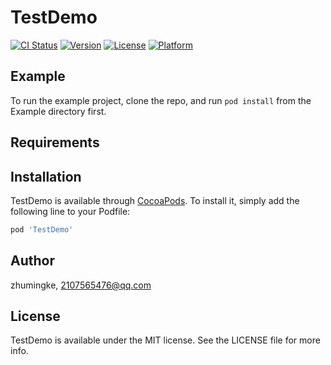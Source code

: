 # TestDemo

[![CI Status](https://img.shields.io/travis/zhumingke/TestDemo.svg?style=flat)](https://travis-ci.org/zhumingke/TestDemo)
[![Version](https://img.shields.io/cocoapods/v/TestDemo.svg?style=flat)](https://cocoapods.org/pods/TestDemo)
[![License](https://img.shields.io/cocoapods/l/TestDemo.svg?style=flat)](https://cocoapods.org/pods/TestDemo)
[![Platform](https://img.shields.io/cocoapods/p/TestDemo.svg?style=flat)](https://cocoapods.org/pods/TestDemo)

## Example

To run the example project, clone the repo, and run `pod install` from the Example directory first.

## Requirements

## Installation

TestDemo is available through [CocoaPods](https://cocoapods.org). To install
it, simply add the following line to your Podfile:

```ruby
pod 'TestDemo'
```

## Author

zhumingke, 2107565476@qq.com

## License

TestDemo is available under the MIT license. See the LICENSE file for more info.
